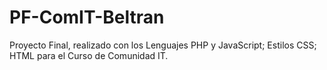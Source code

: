 # PF-ComIT-Beltran
Proyecto Final, realizado con los Lenguajes PHP y JavaScript; Estilos CSS; HTML para el Curso de Comunidad IT.
